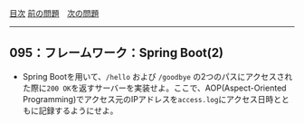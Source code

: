 [目次](../toc.md)
[前の問題](../094/README.md)　[次の問題](../096/README.md)


***
## 095：フレームワーク：Spring Boot(2)
* Spring Bootを用いて、`/hello` および `/goodbye` の2つのパスにアクセスされた際に`200 OK`を返すサーバーを実装せよ。ここで、AOP(Aspect-Oriented Programming)でアクセス元のIPアドレスを`access.log`にアクセス日時とともに記録するようにせよ。


